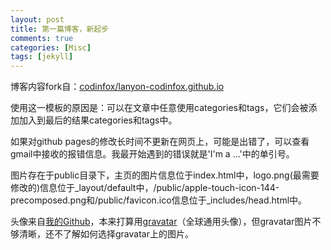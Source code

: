 ```yaml
---
layout: post
title: 第一篇博客，新起步
comments: true
categories: [Misc]
tags: [jekyll]
---
```


博客内容fork自：[codinfox/lanyon-codinfox.github.io](https://github.com/codinfox/lanyon-codinfox.github.io)

使用这一模板的原因是：可以在文章中任意使用categories和tags，它们会被添加加入到最后的结果categories和tags中。

如果对github pages的修改长时间不更新在网页上，可能是出错了，可以查看gmail中接收的报错信息。我最开始遇到的错误就是'I'm a ...'中的单引号。

图片存在于public目录下，主页的图片信息位于index.html中，logo.png(最需要修改的)信息位于_layout/default中，/public/apple-touch-icon-144-precomposed.png和/public/favicon.ico信息位于_includes/head.html中。

头像来自[我的Github](https://github.com/JaminJiang/)，本来打算用[gravatar](https://en.gravatar.com/jaminjiang)（全球通用头像），但gravatar图片不够清晰，还不了解如何选择gravatar上的图片。
